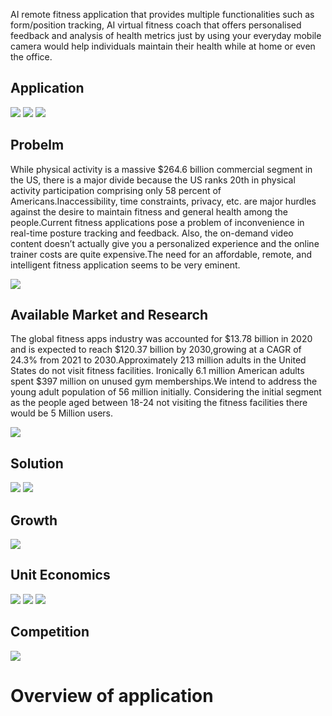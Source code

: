  

  AI remote fitness application that provides multiple functionalities such as form/position tracking, AI virtual fitness coach that offers personalised feedback and analysis of health metrics just by using your everyday mobile camera would help individuals maintain their health while at home or even the office.

## Application

 <img src="snaps/ss1 (1).png">

 <img src="snaps/ss1 (2).png">

 <img src="snaps/ss1 (3).png">


## Probelm
 
While physical activity is a massive $264.6 billion commercial segment in the US, there is a major divide because the US ranks 20th in physical activity participation comprising only 58 percent of Americans.Inaccessibility, time constraints, privacy, etc. are major hurdles against the desire to maintain fitness and general health among the people.Current fitness applications pose a problem of inconvenience in real-time posture tracking and feedback. Also, the on-demand video content doesn’t actually give you a personalized experience and the online trainer costs are quite expensive.The need for an affordable, remote, and intelligent fitness application seems to be very  eminent.
 
 <img src="snaps/155 (3).png">



## Available Market and Research 

The global fitness apps industry was accounted for $13.78 billion in 2020 and is expected to reach $120.37 billion by 2030,growing at a CAGR of 24.3% from 2021 to 2030.Approximately 213 million adults in the United States do not visit fitness facilities. Ironically 6.1 million American adults spent $397 million on unused gym memberships.We intend to address the young adult population of 56 million initially. Considering the initial segment as the people aged between 18-24 not visiting the fitness facilities there would be 5 Million users.

<img src="snaps/155 (1).png">


## Solution

<img src="snaps/155 (5).png">

<img src="snaps/155 (4).png">

## Growth
<img src="snaps/155 (6).png">

## Unit Economics
<img src="snaps/155 (9).png">

<img src="snaps/155 (10).png">
<img src="snaps/155 (11).png">

## Competition
<img src="snaps/155 (7).png">

# Overview of application
